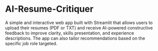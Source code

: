 # AI-Resume-Critiquer
A simple and interactive web app built with Streamlit that allows users to upload their resumes (PDF or TXT) and receive AI-powered constructive feedback to improve clarity, skills presentation, and experience descriptions. The app can also tailor recommendations based on the specific job role targeted.
